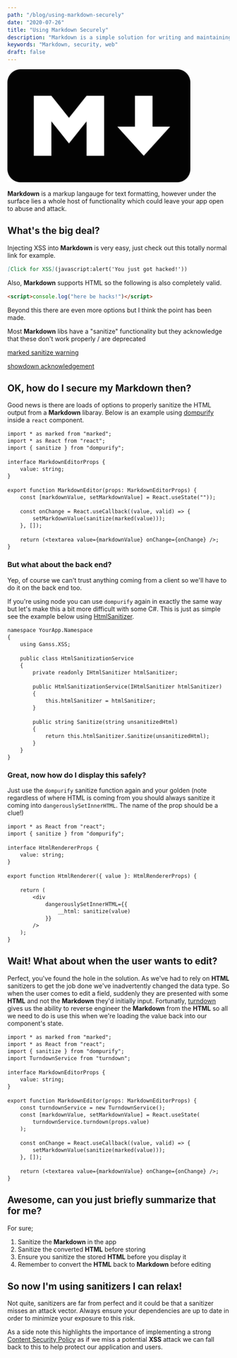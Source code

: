 ```yaml
---
path: "/blog/using-markdown-securely"
date: "2020-07-26"
title: "Using Markdown Securely"
description: "Markdown is a simple solution for writing and maintaining rich text but it's security credentials aren't all that"
keywords: "Markdown, security, web"
draft: false
---
```


![Markdown logo](markdown.png)

**Markdown** is a markup langauge for text formatting, however under the surface lies a whole host of functionality which could leave your app open to abuse and attack.

## What's the big deal?

Injecting XSS into **Markdown** is very easy, just check out this totally normal link for example.

```markdown
[Click for XSS](javascript:alert('You just got hacked!'))
```

Also, **Markdown** supports HTML so the following is also completely valid.

```markdown
<script>console.log("here be hacks!")</script>
```

Beyond this there are even more options but I think the point has been made.

Most **Markdown** libs have a "sanitize" functionality but they acknowledge that these don't work properly / are deprecated

[marked sanitize warning](https://github.com/markedjs/marked/blob/0c561f34590d392eaa9bf219aec1d34aab985c92/README.md#warning--marked-does-not-sanitize-the-output-html-please-use-a-sanitize-library-like-dompurify-recommended-sanitize-html-or-insane-on-the-output-html-)

[showdown acknowledgement](https://github.com/showdownjs/showdown#xss-vulnerability)

## OK, how do I secure my Markdown then?

Good news is there are loads of options to properly sanitize the HTML output from a **Markdown** libaray. Below is an example using [dompurify](https://www.npmjs.com/package/dompurify) inside a `react` component.

```typescript{3,13}
import * as marked from "marked";
import * as React from "react";
import { sanitize } from "dompurify";

interface MarkdownEditorProps {
    value: string;
}

export function MarkdownEditor(props: MarkdownEditorProps) {
    const [markdownValue, setMarkdownValue] = React.useState(""));

    const onChange = React.useCallback((value, valid) => {
        setMarkdownValue(sanitize(marked(value)));
    }, []);

    return (<textarea value={markdownValue} onChange={onChange} />;
}
```

### But what about the back end?

Yep, of course we can't trust anything coming from a client so we'll have to do it on the back end too.

If you're using node you can use `dompurify` again in exactly the same way but let's make this a bit more difficult with some C#. This is just as simple see the example below using [HtmlSanitizer](https://www.nuget.org/packages/HtmlSanitizer/).

```csharp{3,16}
namespace YourApp.Namespace
{
    using Ganss.XSS;

    public class HtmlSanitizationService
    {
        private readonly IHtmlSanitizer htmlSanitizer;

        public HtmlSanitizationService(IHtmlSanitizer htmlSanitizer)
        {
            this.htmlSanitizer = htmlSanitizer;
        }

        public string Sanitize(string unsanitizedHtml)
        {
            return this.htmlSanitizer.Sanitize(unsanitizedHtml);
        }
    }
}
```

### Great, now how do I display this safely?

Just use the `dompurify` sanitize function again and your golden (note regardless of where HTML is coming from you should always sanitize it coming into `dangerouslySetInnerHTML`. The name of the prop should be a clue!)

```typescript{2,13}
import * as React from "react";
import { sanitize } from "dompurify";

interface HtmlRendererProps {
    value: string;
}

export function HtmlRenderer({ value }: HtmlRendererProps) {

    return (
        <div
            dangerouslySetInnerHTML={{
                __html: sanitize(value)
            }}
        />
    );
}
```

## Wait! What about when the user wants to edit?

Perfect, you've found the hole in the solution. As we've had to rely on **HTML** sanitizers to get the job done we've inadvertently changed the data type. So when the user comes to edit a field, suddenly they are presented with some **HTML** and not the **Markdown** they'd initially input. Fortunatly, [turndown](https://www.npmjs.com/package/turndown) gives us the ability to reverse engineer the **Markdown** from the **HTML** so all we need to do is use this when we're loading the value back into our component's state.

```typescript{4,11,13}
import * as marked from "marked";
import * as React from "react";
import { sanitize } from "dompurify";
import TurndownService from "turndown";

interface MarkdownEditorProps {
    value: string;
}

export function MarkdownEditor(props: MarkdownEditorProps) {
    const turndownService = new TurndownService();
    const [markdownValue, setMarkdownValue] = React.useState(
        turndownService.turndown(props.value)
    );

    const onChange = React.useCallback((value, valid) => {
        setMarkdownValue(sanitize(marked(value)));
    }, []);

    return (<textarea value={markdownValue} onChange={onChange} />;
}
```

## Awesome, can you just briefly summarize that for me?

For sure;

1. Sanitize the **Markdown** in the app
2. Sanitize the converted **HTML** before storing
3. Ensure you sanitize the stored **HTML** before you display it
4. Remember to convert the **HTML** back to **Markdown** before editing

## So now I'm using sanitizers I can relax!

Not quite, sanitizers are far from perfect and it could be that a sanitizer misses an attack vector. Always ensure your dependencies are up to date in order to minimize your exposure to this risk.

As a side note this highlights the importance of implementing a strong [Content Security Policy](https://developer.mozilla.org/en-US/docs/Web/HTTP/CSP) as if we miss a potential **XSS** attack we can fall back to this to help protect our application and users.
